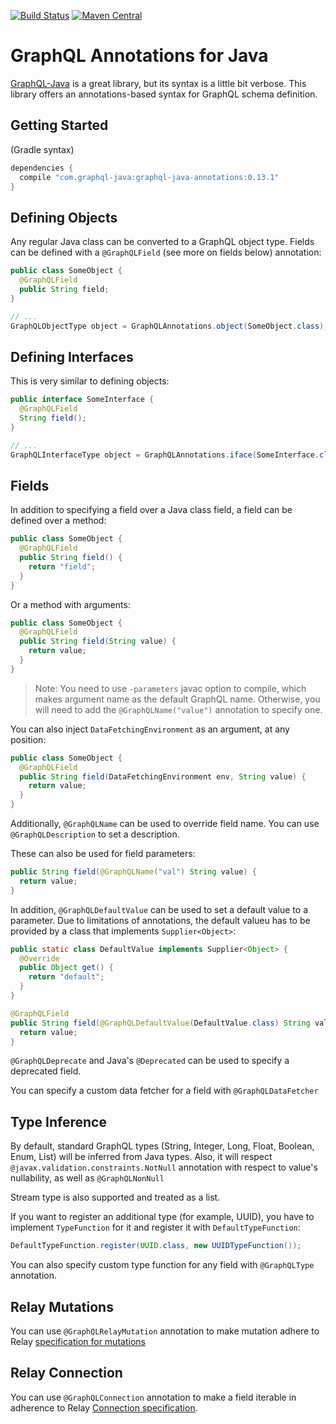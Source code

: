 [![Build Status](https://travis-ci.org/graphql-java/graphql-java-annotations.svg?branch=master)](https://travis-ci.org/yrashk/graphql-java-annotations)
[![Maven Central](https://img.shields.io/maven-central/v/com.graphql-java/graphql-java-annotations.svg?maxAge=2592000)]()
# GraphQL Annotations for Java

[GraphQL-Java](https://github.com/andimarek/graphql-java) is a great library, but its syntax is a little bit verbose. This library offers an annotations-based
syntax for GraphQL schema definition.

## Getting Started


(Gradle syntax)

```groovy
dependencies {
  compile "com.graphql-java:graphql-java-annotations:0.13.1"
}
```


## Defining Objects

Any regular Java class can be converted to a GraphQL object type. Fields can
be defined with a `@GraphQLField` (see more on fields below) annotation:

```java
public class SomeObject {
  @GraphQLField
  public String field;
}

// ...
GraphQLObjectType object = GraphQLAnnotations.object(SomeObject.class);
```

## Defining Interfaces

This is very similar to defining objects:

```java
public interface SomeInterface {
  @GraphQLField
  String field();
}

// ...
GraphQLInterfaceType object = GraphQLAnnotations.iface(SomeInterface.class);
```

## Fields

In addition to specifying a field over a Java class field, a field can be defined over a method:

```java
public class SomeObject {
  @GraphQLField
  public String field() {
    return "field";
  }
}
```

Or a method with arguments:

```java
public class SomeObject {
  @GraphQLField
  public String field(String value) {
    return value;
  }
}
```
> Note: You need to use `-parameters` javac option to compile, which makes argument name as the default GraphQL name. Otherwise, you will need to add the `@GraphQLName("value")` annotation to specify one.

You can also inject `DataFetchingEnvironment` as an argument, at any position:

```java
public class SomeObject {
  @GraphQLField
  public String field(DataFetchingEnvironment env, String value) {
    return value;
  }
}
```

Additionally, `@GraphQLName` can be used to override field name. You can use `@GraphQLDescription` to set a description.

These can also be used for field parameters:

```java
public String field(@GraphQLName("val") String value) {
  return value;
}
```

In addition, `@GraphQLDefaultValue` can be used to set a default value to a parameter. Due to limitations of annotations, the default valueu has to be provided by a class that implements `Supplier<Object>`:

```java
public static class DefaultValue implements Supplier<Object> {
  @Override
  public Object get() {
    return "default";
  }
}

@GraphQLField
public String field(@GraphQLDefaultValue(DefaultValue.class) String value) {
  return value;
}
```

`@GraphQLDeprecate` and Java's `@Deprecated` can be used to specify a deprecated
field.

You can specify a custom data fetcher for a field with `@GraphQLDataFetcher`

## Type Inference

By default, standard GraphQL types (String, Integer, Long, Float, Boolean, Enum, List) will be inferred from Java types. Also, it will respect `@javax.validation.constraints.NotNull` annotation with respect to value's nullability, as well as `@GraphQLNonNull`

Stream type is also supported and treated as a list.

If you want to register an additional type (for example, UUID), you have to implement `TypeFunction` for it and register it with `DefaultTypeFunction`:

```java
DefaultTypeFunction.register(UUID.class, new UUIDTypeFunction());
```

You can also specify custom type function for any field with `@GraphQLType` annotation.

## Relay Mutations

You can use `@GraphQLRelayMutation` annotation to make mutation adhere to
Relay [specification for mutations](https://facebook.github.io/relay/graphql/mutations.htm)

## Relay Connection

You can use `@GraphQLConnection` annotation to make a field iterable in adherence to Relay [Connection specification](https://facebook.github.io/relay/graphql/connections.htm).
